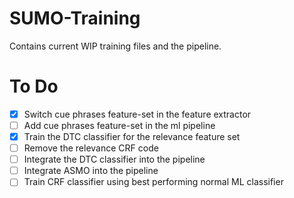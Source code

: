 # SUMO-Training
Contains current WIP training files and the pipeline. 

# To Do
- [x] Switch cue phrases feature-set in the feature extractor 
- [ ] Add cue phrases feature-set in the ml pipeline
- [x] Train the DTC classifier for the relevance feature set
- [ ] Remove the relevance CRF code
- [ ] Integrate the DTC classifier into the pipeline
- [ ] Integrate ASMO into the pipeline
- [ ] Train CRF classifier using best performing normal ML classifier
